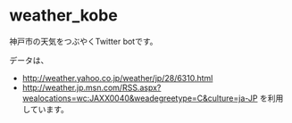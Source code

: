 weather_kobe
============

神戸市の天気をつぶやくTwitter botです。

データは、
 - http://weather.yahoo.co.jp/weather/jp/28/6310.html
 - http://weather.jp.msn.com/RSS.aspx?wealocations=wc:JAXX0040&weadegreetype=C&culture=ja-JP
を利用しています。
